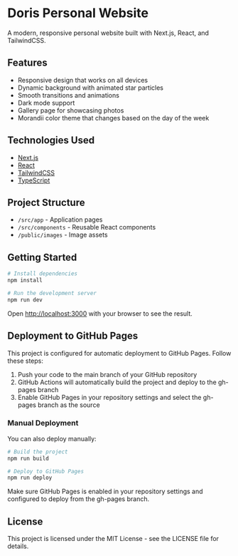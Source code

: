 # Doris Personal Website

A modern, responsive personal website built with Next.js, React, and TailwindCSS.

## Features

- Responsive design that works on all devices
- Dynamic background with animated star particles
- Smooth transitions and animations
- Dark mode support
- Gallery page for showcasing photos
- Morandii color theme that changes based on the day of the week

## Technologies Used

- [Next.js](https://nextjs.org/)
- [React](https://reactjs.org/)
- [TailwindCSS](https://tailwindcss.com/)
- [TypeScript](https://www.typescriptlang.org/)

## Project Structure

- `/src/app` - Application pages
- `/src/components` - Reusable React components
- `/public/images` - Image assets

## Getting Started

```bash
# Install dependencies
npm install

# Run the development server
npm run dev
```

Open [http://localhost:3000](http://localhost:3000) with your browser to see the result.

## Deployment to GitHub Pages

This project is configured for automatic deployment to GitHub Pages. Follow these steps:

1. Push your code to the main branch of your GitHub repository
2. GitHub Actions will automatically build the project and deploy to the gh-pages branch
3. Enable GitHub Pages in your repository settings and select the gh-pages branch as the source

### Manual Deployment

You can also deploy manually:

```bash
# Build the project
npm run build

# Deploy to GitHub Pages
npm run deploy
```

Make sure GitHub Pages is enabled in your repository settings and configured to deploy from the gh-pages branch.

## License

This project is licensed under the MIT License - see the LICENSE file for details.
